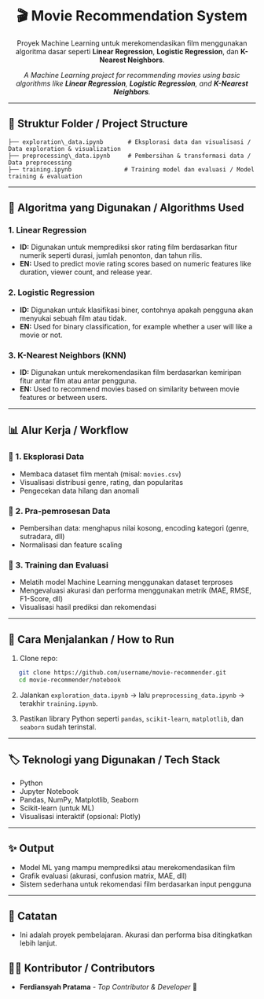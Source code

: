 
<h1 align="center">🎬 Movie Recommendation System</h1>
<p align="center">Proyek Machine Learning untuk merekomendasikan film menggunakan algoritma dasar seperti <strong>Linear Regression</strong>, <strong>Logistic Regression</strong>, dan <strong>K-Nearest Neighbors</strong>.</p>
<p align="center"><i>A Machine Learning project for recommending movies using basic algorithms like <strong>Linear Regression</strong>, <strong>Logistic Regression</strong>, and <strong>K-Nearest Neighbors</strong>.</i></p>

---

## 📂 Struktur Folder / Project Structure


```notebook/
├── exploration\_data.ipynb       # Eksplorasi data dan visualisasi / Data exploration & visualization
├── preprocessing\_data.ipynb     # Pembersihan & transformasi data / Data preprocessing
├── training.ipynb               # Training model dan evaluasi / Model training & evaluation
```

---

## 🧠 Algoritma yang Digunakan / Algorithms Used

### 1. Linear Regression
- **ID:** Digunakan untuk memprediksi skor rating film berdasarkan fitur numerik seperti durasi, jumlah penonton, dan tahun rilis.
- **EN:** Used to predict movie rating scores based on numeric features like duration, viewer count, and release year.

### 2. Logistic Regression
- **ID:** Digunakan untuk klasifikasi biner, contohnya apakah pengguna akan menyukai sebuah film atau tidak.
- **EN:** Used for binary classification, for example whether a user will like a movie or not.

### 3. K-Nearest Neighbors (KNN)
- **ID:** Digunakan untuk merekomendasikan film berdasarkan kemiripan fitur antar film atau antar pengguna.
- **EN:** Used to recommend movies based on similarity between movie features or between users.

---

## 📊 Alur Kerja / Workflow

### 📌 1. Eksplorasi Data
- Membaca dataset film mentah (misal: `movies.csv`)
- Visualisasi distribusi genre, rating, dan popularitas
- Pengecekan data hilang dan anomali

### 📌 2. Pra-pemrosesan Data
- Pembersihan data: menghapus nilai kosong, encoding kategori (genre, sutradara, dll)
- Normalisasi dan feature scaling

### 📌 3. Training dan Evaluasi
- Melatih model Machine Learning menggunakan dataset terproses
- Mengevaluasi akurasi dan performa menggunakan metrik (MAE, RMSE, F1-Score, dll)
- Visualisasi hasil prediksi dan rekomendasi

---

## 🚀 Cara Menjalankan / How to Run

1. Clone repo:
```bash
   git clone https://github.com/username/movie-recommender.git
   cd movie-recommender/notebook
```

2. Jalankan `exploration_data.ipynb` → lalu `preprocessing_data.ipynb` → terakhir `training.ipynb`.

3. Pastikan library Python seperti `pandas`, `scikit-learn`, `matplotlib`, dan `seaborn` sudah terinstal.

---

## 🏷️ Teknologi yang Digunakan / Tech Stack

* Python
* Jupyter Notebook
* Pandas, NumPy, Matplotlib, Seaborn
* Scikit-learn (untuk ML)
* Visualisasi interaktif (opsional: Plotly)

---

## ✨ Output

* Model ML yang mampu memprediksi atau merekomendasikan film
* Grafik evaluasi (akurasi, confusion matrix, MAE, dll)
* Sistem sederhana untuk rekomendasi film berdasarkan input pengguna

---

## 📌 Catatan

* Ini adalah proyek pembelajaran. Akurasi dan performa bisa ditingkatkan lebih lanjut.

## 🧑‍💻 Kontributor / Contributors

* **Ferdiansyah Pratama** - *Top Contributor & Developer* 🚀

